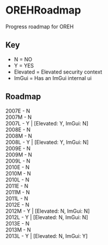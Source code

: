 # OREHRoadmap
Progress roadmap for OREH

## Key
* N = NO
* Y = YES
* Elevated = Elevated security context
* ImGui = Has an ImGui internal ui

## Roadmap
2007E - N   
2007M - N   
2007L - Y | [Elevated: Y, ImGui: N]   
2008E - N   
2008M - N   
2008L - Y | [Elevated: Y, ImGui: N]   
2009E - N   
2009M - N   
2009L - N   
2010E - N   
2010M - N   
2010L - N   
2011E - N   
2011M - N   
2011L - N   
2012E - N   
2012M - Y | [Elevated: N, ImGui: N]   
2012L - Y | [Elevated: N, ImGui: N]   
2013E - N   
2013M - N   
2013L - Y | [Elevated: N, ImGui: Y]   
